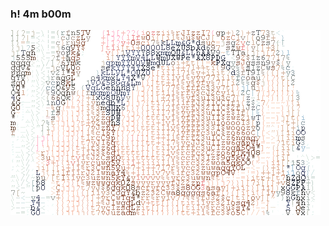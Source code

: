 ### h! 4m b00m
![](bubble.gif)
<!--
**0736b/0736b** is a ✨ _special_ ✨ repository because its `README.md` (this file) appears on your GitHub profile.
![0736b's github stats](https://github-readme-stats.vercel.app/api?username=0736b)
![](vtec.gif)
